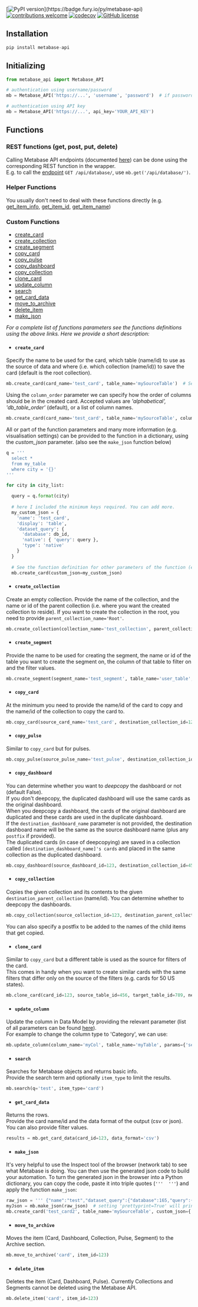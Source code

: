 <!--[![HitCount](http://hits.dwyl.com/vvaezian/metabase_api_python.svg)](http://hits.dwyl.com/vvaezian/metabase_api_python)-->
[![PyPI version](https://badge.fury.io/py/metabase-api.svg?)](https://badge.fury.io/py/metabase-api)
[![contributions welcome](https://img.shields.io/badge/contributions-welcome-brightgreen.svg)](https://github.com/vvaezian/metabase_api_python/issues)
[![codecov](https://codecov.io/gh/vvaezian/metabase_api_python/branch/master/graph/badge.svg?token=FNH20CUC4F)](https://codecov.io/gh/vvaezian/metabase_api_python)
[![GitHub license](https://img.shields.io/github/license/vvaezian/metabase_api_python.svg)](https://github.com/vvaezian/metabase_api_python/blob/master/LICENSE)

## Installation
```python
pip install metabase-api
```

## Initializing
```python
from metabase_api import Metabase_API

# authentication using username/password
mb = Metabase_API('https://...', 'username', 'password')  # if password is not given, it will prompt for password

# authentication using API key
mb = Metabase_API('https://...', api_key='YOUR_API_KEY')
```
## Functions
### REST functions (get, post, put, delete)
Calling Metabase API endpoints (documented [here](https://github.com/metabase/metabase/blob/master/docs/api-documentation.md)) can be done using the corresponding REST function in the wrapper.  
E.g. to call the [endpoint](https://github.com/metabase/metabase/blob/master/docs/api-documentation.md#get-apidatabase) `GET /api/database/`, use `mb.get('/api/database/')`.

### Helper Functions
You usually don't need to deal with these functions directly (e.g. [get_item_info](https://github.com/vvaezian/metabase_api_python/blob/77ef837972bc169f96a3ca520da769e0b933e8a8/metabase_api/metabase_api.py#L89), [get_item_id](https://github.com/vvaezian/metabase_api_python/blob/77ef837972bc169f96a3ca520da769e0b933e8a8/metabase_api/metabase_api.py#L128), [get_item_name](https://github.com/vvaezian/metabase_api_python/blob/77ef837972bc169f96a3ca520da769e0b933e8a8/metabase_api/metabase_api.py#L116))

### Custom Functions

- [create_card](https://github.com/vvaezian/metabase_api_python/blob/150c8143bf3ec964568d54bddd80bf9c1b2ca214/metabase_api/metabase_api.py#L289)
- [create_collection](https://github.com/vvaezian/metabase_api_python/blob/150c8143bf3ec964568d54bddd80bf9c1b2ca214/metabase_api/metabase_api.py#L461)
- [create_segment](https://github.com/vvaezian/metabase_api_python/blob/150c8143bf3ec964568d54bddd80bf9c1b2ca214/metabase_api/metabase_api.py#L486)
- [copy_card](https://github.com/vvaezian/metabase_api_python/blob/150c8143bf3ec964568d54bddd80bf9c1b2ca214/metabase_api/metabase_api.py#L530)
- [copy_pulse](https://github.com/vvaezian/metabase_api_python/blob/150c8143bf3ec964568d54bddd80bf9c1b2ca214/metabase_api/metabase_api.py#L591)
- [copy_dashboard](https://github.com/vvaezian/metabase_api_python/blob/150c8143bf3ec964568d54bddd80bf9c1b2ca214/metabase_api/metabase_api.py#L643)
- [copy_collection](https://github.com/vvaezian/metabase_api_python/blob/150c8143bf3ec964568d54bddd80bf9c1b2ca214/metabase_api/metabase_api.py#L736)
- [clone_card](https://github.com/vvaezian/metabase_api_python/blob/77ef837972bc169f96a3ca520da769e0b933e8a8/metabase_api/metabase_api.py#L1003)
- [update_column](https://github.com/vvaezian/metabase_api_python/blob/77ef837972bc169f96a3ca520da769e0b933e8a8/metabase_api/metabase_api.py#L1146)
- [search](https://github.com/vvaezian/metabase_api_python/blob/150c8143bf3ec964568d54bddd80bf9c1b2ca214/metabase_api/metabase_api.py#L835)
- [get_card_data](https://github.com/vvaezian/metabase_api_python/blob/77ef837972bc169f96a3ca520da769e0b933e8a8/metabase_api/metabase_api.py#L966)
- [move_to_archive](https://github.com/vvaezian/metabase_api_python/blob/150c8143bf3ec964568d54bddd80bf9c1b2ca214/metabase_api/metabase_api.py#L933)
- [delete_item](https://github.com/vvaezian/metabase_api_python/blob/150c8143bf3ec964568d54bddd80bf9c1b2ca214/metabase_api/metabase_api.py#L963)  
- [make_json](https://github.com/vvaezian/metabase_api_python/blob/150c8143bf3ec964568d54bddd80bf9c1b2ca214/metabase_api/metabase_api.py#L1015)

*For a complete list of functions parameters see the functions definitions using the above links. Here we provide a short description:*

- #### `create_card`
Specify the name to be used for the card, which table (name/id) to use as the source of data and where (i.e. which collection (name/id)) to save the card (default is the root collection).  
```python
mb.create_card(card_name='test_card', table_name='mySourceTable')  # Setting `verbose=True` will print extra information while creating the card.
```
Using the `column_order` parameter we can specify how the order of columns should be in the created card. Accepted values are *'alphabetical', 'db_table_order'* (default), or a list of column names.
```python
mb.create_card(card_name='test_card', table_name='mySourceTable', column_order=['myCol5', 'myCol3', 'myCol8'])
```
All or part of the function parameters and many more information (e.g. visualisation settings) can be provided to the function in a dictionary, using the *custom_json* parameter. (also see the `make_json` function below)
```python
q = '''
  select *
  from my_table 
  where city = '{}'
'''

for city in city_list:

  query = q.format(city)
  
  # here I included the minimum keys required. You can add more.
  my_custom_json = {
    'name': 'test_card',
    'display': 'table',
    'dataset_query': {
      'database': db_id,
      'native': { 'query': query },
      'type': 'native' 
    }
  }
       
  # See the function definition for other parameters of the function (e.g. in which collection to save the card)
  mb.create_card(custom_json=my_custom_json)
```

- #### `create_collection`
Create an empty collection. Provide the name of the collection, and the name or id of the parent collection (i.e. where you want the created collection to reside). If you want to create the collection in the root, you need to provide `parent_collection_name='Root'`.
```python
mb.create_collection(collection_name='test_collection', parent_collection_id=123)
```

- #### `create_segment`
Provide the name to be used for creating the segment, the name or id of the table you want to create the segment on, the column of that table to filter on and the filter values.
```python
mb.create_segment(segment_name='test_segment', table_name='user_table', column_name='user_id', column_values=[123, 456, 789])
```

- #### `copy_card`
At the minimum you need to provide the name/id of the card to copy and the name/id of the collection to copy the card to.
```python
mb.copy_card(source_card_name='test_card', destination_collection_id=123)
```

- #### `copy_pulse`
Similar to `copy_card` but for pulses.
```python
mb.copy_pulse(source_pulse_name='test_pulse', destination_collection_id=123)
```

- #### `copy_dashboard`
You can determine whether you want to *deepcopy* the dashboard or not (default False).  
If you don't deepcopy, the duplicated dashboard will use the same cards as the original dashboard.  
When you deepcopy a dashboard, the cards of the original dashboard are duplicated and these cards are used in the duplicate dashboard.  
If the `destination_dashboard_name` parameter is not provided, the destination dashboard name will be the same as the source dashboard name (plus any `postfix` if provided).  
The duplicated cards (in case of deepcopying) are saved in a collection called `[destination_dashboard_name]'s cards` and placed in the same collection as the duplicated dashboard.
```python
mb.copy_dashboard(source_dashboard_id=123, destination_collection_id=456, deepcopy=True)
```

- #### `copy_collection`
Copies the given collection and its contents to the given `destination_parent_collection` (name/id). You can determine whether to deepcopy the dashboards.
```python
mb.copy_collection(source_collection_id=123, destination_parent_collection_id=456, deepcopy_dashboards=True, verbose=True)
```
You can also specify a postfix to be added to the names of the child items that get copied.

- #### `clone_card`
Similar to `copy_card` but a different table is used as the source for filters of the card.  
This comes in handy when you want to create similar cards with the same filters that differ only on the source of the filters (e.g. cards for 50 US states).
```python
mb.clone_card(card_id=123, source_table_id=456, target_table_id=789, new_card_name='test clone', new_card_collection_id=1)
```

- #### `update_column`
Update the column in Data Model by providing the relevant parameter (list of all parameters can be found [here](https://www.metabase.com/docs/latest/api-documentation.html#put-apifieldid)).  
For example to change the column type to 'Category', we can use:
```python
mb.update_column(column_name='myCol', table_name='myTable', params={'semantic_type':'type/Category'}  # (For Metabase versions before v.39, use: params={'special_type':'type/Category'}))
```

- #### `search`
Searches for Metabase objects and returns basic info.  
Provide the search term and optionally `item_type` to limit the results.
```Python
mb.search(q='test', item_type='card')
```

- #### `get_card_data`
Returns the rows.  
Provide the card name/id and the data format of the output (csv or json). You can also provide filter values.
```python
results = mb.get_card_data(card_id=123, data_format='csv')
```

- #### `make_json`
It's very helpful to use the Inspect tool of the browser (network tab) to see what Metabase is doing. You can then use the generated json code to build your automation. To turn the generated json in the browser into a Python dictionary, you can copy the code, paste it into triple quotes (`'''  '''`) and apply the function `make_json`:
```python
raw_json = ''' {"name":"test","dataset_query":{"database":165,"query":{"fields":[["field-id",35839],["field-id",35813],["field-id",35829],["field-id",35858],["field-id",35835],["field-id",35803],["field-id",35843],["field-id",35810],["field-id",35826],["field-id",35815],["field-id",35831],["field-id",35827],["field-id",35852],["field-id",35832],["field-id",35863],["field-id",35851],["field-id",35850],["field-id",35864],["field-id",35854],["field-id",35846],["field-id",35811],["field-id",35933],["field-id",35862],["field-id",35833],["field-id",35816]],"source-table":2154},"type":"query"},"display":"table","description":null,"visualization_settings":{"table.column_formatting":[{"columns":["Diff"],"type":"range","colors":["#ED6E6E","white","#84BB4C"],"min_type":"custom","max_type":"custom","min_value":-30,"max_value":30,"operator":"=","value":"","color":"#509EE3","highlight_row":false}],"table.pivot_column":"Sale_Date","table.cell_column":"SKUID"},"archived":false,"enable_embedding":false,"embedding_params":null,"collection_id":183,"collection_position":null,"result_metadata":[{"name":"Sale_Date","display_name":"Sale_Date","base_type":"type/DateTime","fingerprint":{"global":{"distinct-count":1,"nil%":0},"type":{"type/DateTime":{"earliest":"2019-12-28T00:00:00","latest":"2019-12-28T00:00:00"}}},"special_type":null},{"name":"Account_ID","display_name":"Account_ID","base_type":"type/Text","fingerprint":{"global":{"distinct-count":411,"nil%":0},"type":{"type/Text":{"percent-json":0,"percent-url":0,"percent-email":0,"average-length":9}}},"special_type":null},{"name":"Account_Name","display_name":"Account_Name","base_type":"type/Text","fingerprint":{"global":{"distinct-count":410,"nil%":0.0015},"type":{"type/Text":{"percent-json":0,"percent-url":0,"percent-email":0,"average-length":21.2916}}},"special_type":null},{"name":"Account_Type","display_name":"Account_Type","base_type":"type/Text","special_type":"type/Category","fingerprint":{"global":{"distinct-count":5,"nil%":0.0015},"type":{"type/Text":{"percent-json":0,"percent-url":0,"percent-email":0,"average-length":3.7594}}}}],"metadata_checksum":"7XP8bmR1h5f662CFE87tjQ=="} '''
myJson = mb.make_json(raw_json)  # setting 'prettyprint=True' will print the output in a structured format.
mb.create_card('test_card2', table_name='mySourceTable', custom_json={'visualization_settings':myJson['visualization_settings']})
```

- #### `move_to_archive`
Moves the item (Card, Dashboard, Collection, Pulse, Segment) to the Archive section.
```python
mb.move_to_archive('card', item_id=123)
```
- #### `delete_item`
Deletes the item (Card, Dashboard, Pulse). Currently Collections and Segments cannot be deleted using the Metabase API.
```python
mb.delete_item('card', item_id=123)
```
